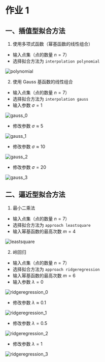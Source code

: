 # 作业 1  

## 一、插值型拟合方法  

1. 使用多项式函数（幂基函数的线性组合）  

- 输入点集（点的数量 $n=7$）  
- 选择拟合方法为 `interpolation polynomial`  

![polynomial](images/polynomial.jpg)

2. 使用 Gauss 基函数的线性组合  

- 输入点集（点的数量 $n=7$）  
- 选择拟合方法为 `interpolation gauss`  
- 输入参数 $\sigma = 1$  

![gauss_0](images/gauss_0.jpg)

- 修改参数 $\sigma \approx 5$  

![gauss_1](images/gauss_1.jpg)

- 修改参数 $\sigma \approx 10$  

![gauss_2](images/gauss_2.jpg)

- 修改参数 $\sigma=20$  

![gauss_3](images/gauss_3.jpg)

## 二、逼近型拟合方法  

1. 最小二乘法  

- 输入点集（点的数量 $n=7$）  
- 选择拟合方法为 `approach leastsquare`  
- 输入幂基函数的最高次数 $m=4$  

![leastsquare](images/leastsquare.jpg)

2. 岭回归  

- 输入点集（点的数量 $n=7$）  
- 选择拟合方法为 `approach ridgeregression`  
- 输入幂基函数的最高次数 $m=6$  
- 输入参数 $\lambda = 0$  

![ridgeregression_0](images/ridgeregression_0.jpg)

- 修改参数 $\lambda \approx 0.1$  

![ridgeregression_1](images/ridgeregression_1.jpg)

- 修改参数 $\lambda=0.5$  

![ridgeregression_2](images/ridgeregression_2.jpg)

- 修改参数 $\lambda=1$  

![ridgeregression_3](images/ridgeregression_3.jpg)